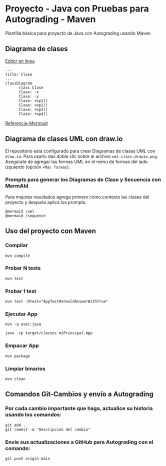 # Proyecto - Java con Pruebas para Autograding - Maven

Plantilla básica para proyecto de Java con Autograding usando Maven

## Diagrama de clases
[Editor en línea](https://mermaid.live/)
```mermaid
---
title: Clase
---
classDiagram
      class Clase
      Clase: -x
      Clase: -y
      Clase: +op1()
      Clase: +op2()
      Clase: +op3()
      Clase: +op4()
```
[Referencia-Mermaid](https://mermaid.js.org/syntax/classDiagram.html)

## Diagrama de clases UML con draw.io
El repositorio está configurado para crear Diagramas de clases UML con ```draw.io```. Para usarlo das doble clic sobre el archivo ```uml.class.drawio.png```. Asegúrate de agregar las formas UML en el menú de formas del lado izquierdo (opción ```+Más formas```).

### Prompts para generar los Diagramas de Clase y Secuencia con MermAId

Para mejores resultados agrega primero como contexto las clases del proyecto y después aplica los prompts.

```
@mermaid /uml
@mermaid /sequence
```

## Uso del proyecto con Maven

### Compilar
```
mvn compile
```
### Probar N tests
```
mvn test
```
### Probar 1 test
```
mvn test -Dtest="AppTest#shouldAnswerWithTrue" 
```
### Ejecutar App
```
mvn -q exec:java
```
```
java -cp target/classes miPrincipal.App
```
### Empacar App
```
mvn package
```
### Limpiar binarios
```
mvn clean
```
## Comandos Git-Cambios y envío a Autograding

### Por cada cambio importante que haga, actualice su historia usando los comandos:
```
git add .
git commit -m "Descripción del cambio"
```
### Envíe sus actualizaciones a GitHub para Autograding con el comando:
```
git push origin main
```
